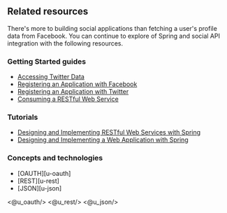 ## Related resources

There's more to building social applications than fetching a user's profile data from Facebook. You can continue to explore of Spring and social API integration with the following resources.

### Getting Started guides

* [Accessing Twitter Data][gs-accessing-twitter]
* [Registering an Application with Facebook][gs-register-facebook-app]
* [Registering an Application with Twitter][gs-register-twitter-app]
* [Consuming a RESTful Web Service][gs-consuming-rest]

[gs-accessing-twitter]: /guides/gs/accessing-twitter/
[gs-register-facebook-app]: /guides/gs/register-facebook-app/
[gs-register-twitter-app]: /guides/gs/register-twitter-app/
[gs-consuming-rest]: /guides/gs/consuming-rest/

### Tutorials

* [Designing and Implementing RESTful Web Services with Spring][tut-rest]
* [Designing and Implementing a Web Application with Spring][tut-web]

[tut-rest]: /guides/tutorials/rest
[tut-web]: /guides/tutorials/web

### Concepts and technologies

* [OAUTH][u-oauth]
* [REST][u-rest]
* [JSON][u-json]

<@u_oauth/>
<@u_rest/>
<@u_json/>
